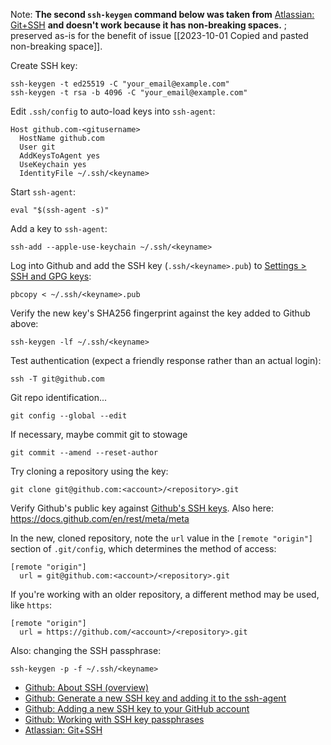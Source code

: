Note: **The second `ssh-keygen` command below was taken from** [Atlassian: Git+SSH](https://www.atlassian.com/git/tutorials/git-ssh) **and doesn't work because it has non-breaking spaces.** ; preserved as-is for the benefit of issue [[2023-10-01 Copied and pasted non-breaking space]]. 

Create SSH key:
```
ssh-keygen -t ed25519 -C "your_email@example.com"
ssh-keygen -t rsa -b 4096 -C "your_email@example.com"
```
Edit `.ssh/config` to auto-load keys into `ssh-agent`:
```
Host github.com-<gitusername>
  HostName github.com
  User git
  AddKeysToAgent yes
  UseKeychain yes
  IdentityFile ~/.ssh/<keyname>
```
Start `ssh-agent`:
```
eval "$(ssh-agent -s)"
```
Add a key to `ssh-agent`:
```
ssh-add --apple-use-keychain ~/.ssh/<keyname>
```
Log into Github and add the SSH key (`.ssh/<keyname>.pub`) to [Settings > SSH and GPG keys](https://github.com/settings/keys):
```
pbcopy < ~/.ssh/<keyname>.pub
```
Verify the new key's SHA256 fingerprint against the key added to Github above:
```
ssh-keygen -lf ~/.ssh/<keyname>
```
Test authentication (expect a friendly response rather than an actual login):
```
ssh -T git@github.com
```
Git repo identification...
```
git config --global --edit
```
If necessary, maybe commit git to stowage
```
git commit --amend --reset-author
```
Try cloning a repository using the key:
```
git clone git@github.com:<account>/<repository>.git
```
Verify Github's public key against [Github's SSH keys](https://docs.github.com/en/authentication/keeping-your-account-and-data-secure/githubs-ssh-key-fingerprints). Also here: https://docs.github.com/en/rest/meta/meta

In the new, cloned repository, note the `url` value in the `[remote "origin"]` section of `.git/config`, which determines the method of access:
```
[remote "origin"]
  url = git@github.com:<account>/<repository>.git
```
If you're working with an older repository, a different method may be used, like `https`:
```
[remote "origin"]
  url = https://github.com/<account>/<repository>.git
```
Also: changing the SSH passphrase:
```
ssh-keygen -p -f ~/.ssh/<keyname>
```

* [Github: About SSH (overview)](https://docs.github.com/en/authentication/connecting-to-github-with-ssh/about-ssh)
* [Github: Generate a new SSH key and adding it to the ssh-agent](https://docs.github.com/en/authentication/connecting-to-github-with-ssh/generating-a-new-ssh-key-and-adding-it-to-the-ssh-agent)
* [Github: Adding a new SSH key to your GitHub account](https://docs.github.com/en/authentication/connecting-to-github-with-ssh/adding-a-new-ssh-key-to-your-github-account)
* [Github: Working with SSH key passphrases](https://docs.github.com/en/authentication/connecting-to-github-with-ssh/working-with-ssh-key-passphrases)
* [Atlassian: Git+SSH](https://www.atlassian.com/git/tutorials/git-ssh)
